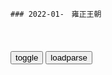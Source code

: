 ```tip
### 2022-01-　雍正王朝
```

<table id="tbc" style="white-space:pre-wrap">
</table>
<button onclick="toggleb()">toggle</button>
<button onclick="loadparse()">loadparse</button>
<br>
<!-- 🌸<br>🍅-　-🍑<hr>🍀 -->
<pre>
<textarea rows="30" cols="100" style="display: none" id="tar">

年羹尧为什么要杀孙嘉诚？被八爷策反，对雍正亮剑
https://mbd.baidu.com/newspage/data/videolanding?nid=sv_13867495523774951850&sourceFrom=rec

<font size="1" style="color:#DCDCDC">2022-05-17</font>

雍正：老八还想私夺兵权？怎料将领只听命于雍正十三爷的，好看了
https://mbd.baidu.com/newspage/data/videolanding?nid=sv_10910108641876590565&sourceFrom=pc_feedlist

<font size="1" style="color:#DCDCDC">2022-05-16</font>

雍正王朝：十三爷收拾任伯安这段，堪称全剧亮点之一，太精彩了
https://mbd.baidu.com/newspage/data/videolanding?nid=sv_155823302632133861&sourceFrom=pc_feedlist

知府是个什么鸟g，永定河里的王八都比你这一色的人少的多了。

高楼广厦，锦衣玉食，养小妾，喝花酒，赏妓女，眼瞅着这么多小m百x饿死，你眉眼眨都不眨一下。

<font size="1" style="color:#DCDCDC">2022-05-16</font>

<font size="2"><b>
雍正王朝：四爷无意碰倒端来的奶茶，顿时突感不妙：要出事,影视,历史片,好看视频</b></font><br>
https://haokan.baidu.com/v?vid=16009191464945120535&sfrom=baidu-feed

不想砍头的就跟着我走，把那些闹事的生员给我抓起来。

揣着梦想奔生活
所以你可以去看小说。。最后李卫搬了一个孔子他爹的排位出来。。

<font size="1" style="color:#DCDCDC"><b>2022/1/24 上午10:29:52</b></font><br>

雍正王朝：康熙为什么要废太子而立雍正？明眼人看完就懂了！精辟
https://mbd.baidu.com/newspage/data/videolanding?nid=sv_6194344074517631148&sourceFrom=pc_feedlist

<font size="1" style="color:#DCDCDC">2022-05-13</font>

雍正王朝：年羹尧不能信，四爷听取邬思道建议，纳秋月为侧福晋！
https://mbd.baidu.com/newspage/data/videolanding?nid=sv_2723353246821637145&sourceFrom=pc_feedlist

北j这么乱，
惹出事来谁来保你？
就连我也是不敢多说一句，乱走一步路。

<font size="1" style="color:#DCDCDC">2022-05-13</font>

雍正王朝：忠臣怒骂年羹尧，句句在理，雍正的脸都要挂不住了
https://mbd.baidu.com/newspage/data/videolanding?nid=sv_4780902825053678098&sourceFrom=pc_feedlist

<font size="1" style="color:#DCDCDC">2022-05-10</font>

雍正：雍正和年羹尧孙嘉诚这段对话！能听懂的几乎都是人精！
https://mbd.baidu.com/newspage/data/videolanding?nid=sv_5659851857950622447&sourceFrom=pc_feedlist

军令孙某是不会犯的，脾气也是改不了了。只要按照朝廷的制度办事，年大将军又何必讲什么情面？

<font size="1" style="color:#DCDCDC">2022-05-10</font>

雍正赐死弘时，老三这才知道错了，大骂八叔阿其那
https://mbd.baidu.com/newspage/data/videolanding?nid=sv_16922114338037662087&sourceFrom=rec

<font size="1" style="color:#DCDCDC">2022-05-09</font>

雍正王朝：什么是中庸？雍正这段诠释太完美了，说的群臣无言以对
https://mbd.baidu.com/newspage/data/videolanding?nid=sv_11455045480106974043&sourceFrom=pc_feedlist

<font size="1" style="color:#DCDCDC">2022-05-07</font>

雍正王朝：康熙知道自己大限已到！两道密旨控制隆科多，老八必死
https://mbd.baidu.com/newspage/data/videolanding?nid=sv_17370319111987462936&sourceFrom=rec

戒严了，戒严了。都回家去，快点。戒严了，各家各户上门熄灯。戒严了，各家各户上门熄灯。

<font size="1" style="color:#DCDCDC">2022-05-06</font>

王朝：雍正对十三爷真好，自己各种省，却给十三爷盖了个院子
https://mbd.baidu.com/newspage/data/videolanding?nid=sv_7177689838604408969&sourceFrom=pc_feedlist

该死，各旗都瞒着朕，直隶总督衙门也不奏报。
　其实这事，他们从心眼里不同意这样做，就睁一只眼闭一只眼，这样正好也随了他们的心愿。

<font size="1" style="color:#DCDCDC">2022-05-06</font>

雍正王朝：老八给康熙下套，却被康熙识破：跟老子玩你还嫩了点
https://mbd.baidu.com/newspage/data/videolanding?nid=sv_4074855014800393200&sourceFrom=pc_feedlist

鬼话说多了，信的人也就多了。信的人一多，这鬼话也就变成神话了。

<font size="1" style="color:#DCDCDC">2022-05-06</font>

雍正：全剧最为神秘的人，比邬思道更厉害，算的卦从未出错
https://mbd.baidu.com/newspage/data/videolanding?nid=sv_12576497300639714089&sourceFrom=pc_feedlist

事前没有一个人出来说话，案子发了都一窝蜂地上折子，事后诸葛亮。表面上都是冲诺敏的，暗地里都是冲着朕来的。a龖龖囗

<font size="1" style="color:#DCDCDC">2022-05-05</font>

雍正：贪g一个比一个横，竟当众怒斥雍正，十三爷当场发飙教做人
https://mbd.baidu.com/newspage/data/videolanding?nid=sv_8862366683720523384&sourceFrom=rec

四贝勒训诲乃至公至正之理，谁敢说不对？
　敢不敢说是一回事，愿不愿做又是另一回事。

<font size="1" style="color:#DCDCDC">2022-04-29</font>

王朝：难怪八爷d会输给雍正，来瞧瞧两边的军师！差距实在大
https://mbd.baidu.com/newspage/data/videolanding?nid=sv_5445734199238841424&sourceFrom=pc_feedlist

看来一场大的风波是免不了了，你们听我一句话，最近哪也不要去，什么也别说。

这一次竟出现了大清g建g七十年以来，最骇人听闻的y案。

<font size="1" style="color:#DCDCDC">2022-04-29</font>

雍正王朝：十三爷操刀夺兵q，这段实在经典，我看了不下60遍！
https://mbd.baidu.com/newspage/data/videolanding?nid=sv_18083837653773493528&sourceFrom=pc_feedlist

小王上次同大将军说的，军马火炮望大将军惠赐。
　以后再说吧。
这几个姑娘还瞧得上吗？如果大将军喜欢，就把她们都带回去如何？
　一千匹骏马，二十门火炮，明天我就派人给你送来。

<font size="1" style="color:#DCDCDC">2022-04-29</font>

雍正：十四刚到门口，就接到了圣旨，十四耍脾气不接旨
https://mbd.baidu.com/newspage/data/videolanding?nid=sv_5294410099656555585&sourceFrom=rec

<font size="1" style="color:#DCDCDC">2022-04-11</font>

雍正：不愧是冷面王！雍正刚继位就抄了十九名京官的家，就地革职
https://mbd.baidu.com/newspage/data/videolanding?nid=sv_13409632261207889520&sourceFrom=pc_feedlist

上一次皇上交办追查亏空，查抄十九名jg财产的事情，臣易经知会顺天府和步军统领衙门，防着他们转移财产。

只放着他们自s，不怕他倾家荡产。

<font size="1" style="color:#DCDCDC">2022-04-11</font>

雍正：老十四以为皇位稳了，竟敢给图里琛脸色，怎料皇位是雍正的,影视,历史片,好看视频
https://haokan.baidu.com/v?vid=16267890146503737356&sfrom=baidu-feed

我不是鬼，不过任人和鬼比起来，还是人可怕些。

去年山西遭了灾，可康熙皇上已经下了明诏，免去山西全年的钱粮，怎么还会有g府加收赋税的事？

山西的藩库亏空了很多库银，当g的急了，就不顾老百姓的死活。

这世上，恐怕已经没有多少好人了。

<font size="1" style="color:#DCDCDC">2022-03-28</font>

雍正唯一一次批斗李卫，打心底却是高兴的，李卫这套路厉害,影视,历史片,好看视频
https://haokan.baidu.com/v?vid=18195258660587225064&sfrom=baidu-feed

m间已经流传很久了，只不过没人敢奏给主子而已。

<font size="1" style="color:#DCDCDC">2022-03-22</font>

雍正：太子造反是有人陷害，康熙这才领悟，立马配合衡臣飙戏,影视,历史片,好看视频
https://haokan.baidu.com/v?vid=3727198046110379231&sfrom=baidu-feed

像你这般无情无义，飞扬浮躁，q利薰心的蠢猪居然也想当太子。

此时欲说，恐有拨弄是非之嫌。倘若不说，又有期满君父之罪。

<font size="1" style="color:#DCDCDC">2022-03-18</font>

<font size="2"><b>
雍正被称为“抄家皇帝”，老十三怎么会成“常务副皇帝”</b></font><br>
https://baijiahao.baidu.com/s?id=1722314626889332794&wfr=spider&for=pc

<font size="1" style="color:#DCDCDC"><b>2022/2/3 下午11:56:18</b></font><br>

<font size="2"><b>
雍正：四爷此去凶多吉少，不料康熙早有后手，派张五哥保驾护航,影视,历史片,好看视频</b></font><br>
https://haokan.baidu.com/v?vid=2962521020049733101&sfrom=baidu-feed

八阿哥胤祀处处学朕，可他处处学得不像。
即便他的宽仁是真的，也只会把我大清江山，彻底毁坏。

十四阿哥嘛，这些年整兵经武很见成效，可是他胆子过大而胸襟狭小，用于治兵尚需谨慎得当，用于治锅则必然坏事。

阿其那塞斯黑

<font size="1" style="color:#DCDCDC"><b>2022/2/3 下午11:49:02</b></font><br>

雍正：康熙和张廷玉之间的神仙级对话，你听懂了吗,影视,历史片,好看视频
https://haokan.baidu.com/v?vid=16231845595131998648&sfrom=baidu-feed

就是让你认真领会朕得心思，然后用你的嘴将朕所不能言，朕所不能说得事说出来，做出来。

和贤明得胤禩相比，行事坦荡得胤祥明显不是对手。

在康熙皇帝和张廷玉之间的整个谈话过程中，也就是这10个字是真正的表面意思。

乃是一人之下万人之上的gj二把手。

康熙皇帝肯定不愿意揣着明白装糊涂，更不愿意被人当成可以随意愚弄，操k的对象。

对于l导真实玉兔的领会和揣度，是考验职场人职场智慧的重要组成部分。

彼此之间如此信任，如此心意相通的俊臣之间为何不能坦诚相见，直接了当地将疑问提出来？这正是雍正王朝的魅力所在，也正是自古以来g场的日常形态，更是考验和彰显z治智慧的基本组成。

这就像传统的送礼文化，明明送和收的两方都清楚对方的目的，可偏偏就不把那层窗户纸捅破一样。不言而喻，暗自领会才是职场的魅力所在，才是区分职场人智慧高低的所在。

l导之所以成为l导。就是因为七分于腹中，三分才表明的职场智慧完美表现。这几乎成为了l导的基本素质。而且，一个不容易被猜透，不容易被一眼看穿的l导才是神秘，内敛，深谋远虑的，才是更容易被人信服乃至臣服的l导。

反以为荣。

<font size="1" style="color:#DCDCDC">2022-03-13</font>

雍正：邬思道太精明了，巧用计谋拿钱逃生，脱离雍正控制隐居,影视,历史片,好看视频
https://haokan.baidu.com/v?vid=3483092195981668614&sfrom=baidu-feed

可疑之利不可收，得之易时失之易。

什么八品四品，g是人做的，不是人就不能做g。

<font size="1" style="color:#DCDCDC">2022-03-12</font>

雍正：隆科多摊牌雍正：弘时幕后主使，雍正感觉不对立马安排
https://mbd.baidu.com/newspage/data/videolanding?nid=sv_13377859294584771257&sourceFrom=pc_feedlist

<font size="1" style="color:#DCDCDC">2022-05-06</font>

雍正王朝：奴才给图里琛请安，怎料后面还有个雍正，这下有得看了,影视,历史片,好看视频
https://haokan.baidu.com/v?vid=8147946881069358776&sfrom=baidu-feed

抄家和就是通s，这是在嘲笑朝廷抄家，抄得干干净净的。

皇上光风霁月之心，哪知道这般鬼蜮伎俩。

除死无大祸。奴才都是要死的人了，还有什么不敢说的。

<font size="1" style="color:#DCDCDC">2022-03-09</font>

rm的名义：先批李达康，再批高育良，沙书记的政治水平真高,影视,犯罪片,好看视频
https://haokan.baidu.com/v?vid=15675941221754707378&sfrom=baidu-feed

看什么，他能有什么病，装疯卖傻呗。

局限性加上只唯上不唯实，就让我犯了一个历史性的错误。

<font size="1" style="color:#DCDCDC">2022-03-07</font>

雍正：当面笑面虎，背后捅刀子，小棉袄图里琛才是个危险分子,影视,历史片,好看视频
https://haokan.baidu.com/v?vid=2427605533242830300&sfrom=baidu-feed

这是一个老g僚的狡猾之处，事情未明了之前绝不出头，免得出现反转引火烧身。

奴才失职，奴才有罪。御林军，都让隆中堂调来的步兵统领衙门的人，换防了。

御林军是保障皇上安全的最后一道防线，而步军统领衙门负责外围安全。现在出现了步军统领衙门，替换御林军的重大事件，雍正竟然毫不知情。

隆科多
不但是越q，更有谋反的嫌疑。图里琛一定知道事态的严重性，但是他却选择了隐瞒。
御前侍卫被替换了，图里琛却安然无恙，行动自由。

<font size="1" style="color:#DCDCDC">2022-03-07</font>

rm的名义：听完自己被查出只有12万存款，注意赵德h表情变化,影视,犯罪片,好看视频
https://haokan.baidu.com/v?vid=10179528360025166475&sfrom=baidu-feed

打铁还得自身硬。d和rm能把这样的重任交给我，你说我能辜负d和rm吗？不能！正因为我这个人原则性很强，所以才会经常遭到这样的中伤，习惯了。

不会是我们真搞错了吧，这查到廉z劳模家了。

<font size="1" style="color:#DCDCDC">2022-03-07</font>

雍正：张廷玉全盘托出，没想到雍正大喜给李卫升官，任两江总督！,影视,历史片,好看视频
https://haokan.baidu.com/v?vid=2314821014389788333&sfrom=baidu-feed

g库盈m仓减，赋税增而人心失。

<font size="1" style="color:#DCDCDC">2022-02-28</font>

雍正王朝：“大清要亡了”！十四爷当众叫板康熙，康熙气得发抖,影视,历史片,好看视频
https://haokan.baidu.com/v?vid=9635014819887868184

<font size="1" style="color:#DCDCDC">2022-02-28</font>

雍正：难怪弘时必死无疑，听了李卫一席话，雍正顿时杀心四起
https://mbd.baidu.com/newspage/data/videolanding?nid=sv_12311504977597752393&sourceFrom=pc_feedlist

朕真是大不如前了，可是还有这么多的事情没有做完，朕这心里急呀。

那些被朕的新z断了财路，剥了特q的人，又有几个不恨朕，有几个不说朕的坏话？

为了祖宗的江山社稷，朕不能再把难题留给后人。

<font size="1" style="color:#DCDCDC">2022-05-10</font>

雍正：李卫太精了，几句话让雍正下定决心，杀掉亲儿子弘时,影视,历史片,好看视频
https://haokan.baidu.com/v?vid=18282885094010139846&sfrom=baidu-feed

这只是个缺心眼被逮住的，那些被新z断了财路，剥了特q的人，又有几个不心怀怨恨，又有几个不说点坏话？

还说朕每天都喝得酒醉醺醺，每天晚上要翻几次牌子。

<font size="1" style="color:#DCDCDC">2022-02-24</font>

雍正王朝：高福背叛四爷，邬思道一直知道，却不告诉四爷！,影视,宫廷片,好看视频
https://haokan.baidu.com/v?vid=6057793265011917997&sfrom=baidu-feed

你毕竟年幼，许多事情还看不透防不严，这就难免有时糊里糊涂地着了人家的道儿。

我何尝想留着这封信呢，可人无害虎意，虎有伤人心。万一这事掀出来了，难保太子会全推到你身上去。留着这封信，到时候他也有所顾忌。

做了错事不要紧，要紧的事赶快想法子补救，不能一错再错。

<font size="1" style="color:#DCDCDC">2022-02-24</font>

王朝：这段朝会太精彩了！佟g维回家养老，八爷d正式倒台！,影视,历史片,好看视频
https://haokan.baidu.com/v?vid=7926126140495675734&sfrom=baidu-feed

张廷玉为佟g为说好话，佟g为反骂张廷玉是奸，还要朕治张廷玉的罪。你们知不知道什么是以怨报德，什么是无耻小人？

九州万方，亿兆百x，靠一人治理。

<font size="1" style="color:#DCDCDC">2022-02-24</font>

雍正：年羹尧斩杀孙嘉诚，雍正闻之大惊，李卫城府深不可测,影视,历史片,好看视频
https://haokan.baidu.com/v?vid=8581038345198808078&sfrom=baidu-feed

读书人心机太深，机深祸也深。其实我也读的，样子上不能带了爱读书的模样。在人前装傻充愣，其实都循着理来。一转出文来，叫花子就不值钱了。

<font size="1" style="color:#DCDCDC">2022-02-23</font>

雍正王朝：李卫带兵抄家，弄来一大笔银子，这下军饷有了！,影视,历史片,好看视频
https://haokan.baidu.com/v?vid=16179002932657446465&sfrom=baidu-feed

好啊，强盗打劫啊。
强盗遇到贼打劫了，好手段，好手段。

曹府一笔，李府一笔，罗府一笔，这样算下来，这西北军饷也就有了着落了。a龖龖龖

<font size="1" style="color:#DCDCDC">2022-02-23</font>

雍正王朝：任季安真狂，竟公然挑衅大清法律，随意找人顶罪,影视,历史片,好看视频
https://haokan.baidu.com/v?vid=7393024538881871167&sfrom=baidu-feed

<font size="1" style="color:#DCDCDC">2022-02-23</font>

大将军王年羹尧去趟蒙古回来，中军行辕已易主，被贬杭州将军 - 搜狐视频
https://tv.sohu.com/v/dXMvMzM4NDQ5MDgwLzEzMTM5MTc4OS5zaHRtbA==.html

你青海之功劳，朕也在许与不许之间。

<font size="1" style="color:#DCDCDC">2022-02-23</font>

雍正：为供应前线，雍正带头缩减开支，年羹尧却如此靡费！,影视,历史片,好看视频
https://haokan.baidu.com/v?vid=4790024901879823620&sfrom=baidu-feed

老八就盼着年羹尧出事，不管是钱花光了，或者仗打输了了，老八的机会就来了。

时光影剧院
一般我们假话的时候，通常比较概括。因为心虚加上不了解细节，描述的大多是空泛之词，缺乏细节和逻辑链条。a龖龖龖

<font size="1" style="color:#DCDCDC">2022-02-23</font>

雍正王朝：其实年羹尧心里明白，邬思道就相当于雍正亲临，害怕,影视,历史片,好看视频
https://haokan.baidu.com/v?vid=6274986286056943898&sfrom=baidu-feed

皇上已经把g库都掏空了，
现在所有的人眼睛都盯着你，只要等你一失败，外患内忧，就将一齐爆发。

你已经把青海全省，围了个水泄不通。而罗布藏丹增的十几万兵马，仍然能够支撑到今天。就是因为还有源源不断的粮草，在供给他们。

我要立刻截断内地运往青海的粮道，就是饿s青海的全省人，也在所不惜。

<font size="1" style="color:#DCDCDC">2022-02-23</font>

雍正：雍正杀一儆百，张廷玉对老四更死心塌地了，铁腕治吏太硬核,影视,历史片,好看视频
https://haokan.baidu.com/v?vid=16601352343027148957&sfrom=baidu-feed

去问问那些正经考生，他们同意不同意赦免张廷璐？

再加上现在这些混账规矩。

好啊，好得很。

<font size="1" style="color:#DCDCDC">2022-02-22</font>

雍正：十三爷同雍正说真话，把张廷玉吓坏了，差点没命！,影视,历史片,好看视频
https://haokan.baidu.com/v?vid=4994860006662071068&sfrom=baidu-feed

如果我现在不说出来，恐怕就再没有人敢说了。

就是因为现在四哥你是皇上了，所以有很多的话，想说也不敢说了。

<font size="1" style="color:#DCDCDC">2022-02-22</font>

雍正王朝：众臣以为雍正好欺负，没想雍正也不是个善茬，精彩了！,影视,历史片,好看视频
https://haokan.baidu.com/v?vid=12975918431419037549&sfrom=baidu-feed

g库空虚，百x独担赋税，朝廷连赈灾的钱都拿不出来。可士绅们，田是他们的多，差役一点也不当，赋税一文也不交，任凭g弱m穷。

<font size="1" style="color:#DCDCDC">2022-02-22</font>

雍正王朝：康熙突然加封年羹尧，怎料邬思道一席话，雍正脸色大变
https://mbd.baidu.com/newspage/data/videolanding?nid=sv_11738892920746451565&sourceFrom=rec

<font size="1" style="color:#DCDCDC">2022-05-17</font>

雍正：李卫翠儿被抓，年羹尧求情，雍正立马放人,影视,历史片,好看视频
https://haokan.baidu.com/v?vid=9636114780051430058&sfrom=baidu-feed

记住，这不是欺瞒，这是顾大体。

谁叫你干坏事千，准少不了这句。

<font size="1" style="color:#DCDCDC">2022-02-21</font>

雍正王朝：雍正驭人权术登峰造极！看完这段你就懂了，当真是经典
https://mbd.baidu.com/newspage/data/videolanding?nid=sv_5093518140625586374&sourceFrom=pc_feedlist

<font size="1" style="color:#DCDCDC">2022-05-17</font>

雍正：张廷玉向雍正献策，一招击中对方的要害，把雍正高兴坏,影视,历史片,好看视频
https://haokan.baidu.com/v?vid=16040354858939038735&sfrom=baidu-feed

治大g如烹小鲜，朕何尝不知道这个道理。gj目前已经到了这个地步，朕如果处处墨守成规息事宁人，又怎么能够完成先帝的托付之重。

钱多的人反对摊丁入亩，g绅们反对一体当差一体纳粮，现在旗人又反对自食其力。

<font size="1" style="color:#DCDCDC">2022-02-21</font>
雍正王朝：雍正这段论佛真是精彩，禅意十足，何期自性本自具足,影视,历史片,好看视频
https://haokan.baidu.com/v?vid=13030135595525323561&sfrom=baidu-feed

<font size="1" style="color:#DCDCDC">2022-02-18</font>

“一切众生，皆具如来智慧德相，只因妄想执着，而不征得”
https://baijiahao.baidu.com/s?id=1699524442449104452&wfr=spider&for=pc

<font size="1" style="color:#DCDCDC">2022-02-18</font>

雍正王朝：一个小小的徇私枉法案，竟牵出太子丑闻，康熙不敢再查,影视,历史片,好看视频
https://haokan.baidu.com/v?vid=2633314552743903683&sfrom=baidu-feed

鉴于此案牵涉到太子，部分皇子刑部相关大臣等错综复杂的关系网，作为最高统治者的康熙，也只能把刑部尚书司马尚，刑部侍郎黄体仁革职拿问，草草收场。

<font size="1" style="color:#DCDCDC">2022-02-18</font>
雍正王朝：有g便不能有家！老和尚一句话，让雍正决定拖累老十三,影视,历史片,好看视频
https://haokan.baidu.com/v?vid=14469371392911448189&sfrom=baidu-feed

<font size="1" style="color:#DCDCDC">2022-02-17</font>
雍正王朝：魏东亭葬礼，四爷怒骂百g，在场g吏都慌的要死,影视,历史片,好看视频
https://haokan.baidu.com/v?vid=16341344758618458196&sfrom=baidu-feed

要不是你们这些不孝之子，肆意挥霍花天酒地，你老爷子会欠这么多债吗？

<font size="1" style="color:#DCDCDC">2022-02-17</font>
雍正：常人靠勤奋靠努力，王公大臣却摒弃这，他们靠的是帝王思维,影视,历史片,好看视频
https://haokan.baidu.com/v?vid=11393964453792207334&sfrom=baidu-feed

不要忘了，咱们这位皇上，可是极要面子的人啊。

表面上看着都是冲诺敏的，暗地里都是冲着朕来的。

我们大清g有人啊。

<font size="1" style="color:#DCDCDC">2022-02-17</font>
雍正：这蠢货说话实在是可笑，四爷都忍不住了，有好戏了,影视,历史片,好看视频
https://haokan.baidu.com/v?vid=9273018089113016553&sfrom=baidu-feed

自古奸雄功臣，哪个不曾有过功劳。

现在g库里，是前所未有的空虚啊。

<font size="1" style="color:#DCDCDC">2022-02-17</font>

雍正王朝：十三爷当雍正面发令，张廷玉都要俯首称臣，权势真大！,影视,历史片,好看视频
https://haokan.baidu.com/v?vid=4082791477702801179&sfrom=baidu-feed

朕现在是在火炉上烤。

如今天下积弊如山。

<font size="1" style="color:#DCDCDC">2022-03-01</font>

雍正王朝：四爷刚登基，立马封十三爷为亲王，时时带在身边,影视,历史片,好看视频
https://haokan.baidu.com/v?vid=4671973599571514598&sfrom=baidu-feed

什么叫历练，棱角磨平了，人也变老成了，就是历练？

<font size="1" style="color:#DCDCDC">2022-02-17</font>
<h4 style="color:#1E90FF">雍正王朝：还是李卫有手段！治这些官吏和乡绅，还得靠李卫啊,影视,历史片,好看视频</h4>
https://haokan.baidu.com/v?vid=15613636168387056680&sfrom=baidu-feed

你们有田，老子有q。你们有银，老子有兵。

今天不把别的表，唱一段摊丁入亩新z好。

<font size="1" style="color:#DCDCDC">2022/2/14 下午9:53:04</font>

<h4 style="color:#1E90FF">雍正：雍正微服私访，调查李卫是否贪污，听完老人一席话，欣慰,影视,历史片,好看视频</h4>
https://haokan.baidu.com/v?vid=10100745732637415056&sfrom=baidu-feed

那怎么能说，他是为皇上到这来搜刮钱财来的呢？
　他一来就抄了曹府，李府，还有好几个g宦的家。那银子一车一车的就往j里运啊。听说有上千万。

他又要我们江苏试行什么摊丁入亩，这每亩田要增加两钱银子的税。
江苏的士绅们哪一个是没有背景的，正商量着跟他顶着干呢。

<font size="1" style="color:#DCDCDC">2022/2/14 下午8:31:19</font>

雍正王朝：百官威逼雍正，谁知雍正憋了个狠招，大开杀戒毫不手软
https://mbd.baidu.com/newspage/data/videolanding?nid=sv_14242627988536800298&sourceFrom=pc_feedlist

<font size="1" style="color:#DCDCDC">2022-05-09</font>

雍正王朝：百官威逼雍正，谁知雍正憋了个狠招，大开杀戒毫不手软,影视,历史片,好看视频
https://haokan.baidu.com/v?vid=10188743749233485198

<font size="1" style="color:#DCDCDC">2022-05-09</font>

<h4 style="color:#1E90FF">雍正王朝：百g威逼雍正，谁知雍正憋了个狠招，大开杀戒毫不手软,影视,历史片,好看视频</h4>
https://haokan.baidu.com/v?vid=5989529556543577552&sfrom=baidu-feed

是其d者，不管贤与不贤就百般庇护。不是一d，不管好与不好就百般攻击。视朋d荣枯为性命，置gj大局于不顾。

<font size="1" style="color:#DCDCDC">2022/2/14 下午2:38:55</font>

<h4 style="color:#1E90FF">雍正：太子造反是有人陷害，康熙这才顿悟，立马配合衡臣飙戏,影视,历史片,好看视频</h4>
https://haokan.baidu.com/v?vid=8095450804667473270&sfrom=baidu-feed

放屁，像你这般无情无义，飞扬浮躁，q利薰心的蠢猪，居然也想当太子。

<font size="1" style="color:#DCDCDC">2022/2/12 下午8:44:55</font>

<h4 style="color:#1E90FF">乾隆：田文镜正发怒，不料雍正突然驾到，九品小官看愣神！,影视,历史片,好看视频</h4>
https://haokan.baidu.com/v?vid=540187974256242520&sfrom=baidu-feed

你得拿出点雷霆手段来，不要怕得罪人。天塌下来，有朕给你顶着。

张阁老名下居然挂了四千多顷佃户的田地，佃户白向他交租，他却不向gj交税。m贫g弱，发财的是他们。要动手就拿这种人开刀。

那些有田的大户，像挖了祖坟似的，他们顶着不交。衙门里的g也吃里爬外，和他们串通一气。对奴才当面呵呵笑，脚底下却使绊子。

<font size="1" style="color:#DCDCDC">2022/2/11 下午1:58:43</font>

王朝：图里琛一个小眼神：你爹把弘时赐死了，弘历秒懂！,影视,历史片,好看视频
https://haokan.baidu.com/v?vid=7800982251047681692&sfrom=baidu-feed

曾老头作为第一代键盘侠，骂雍正的时候骂得叫一个爽，挨打的时候那叫一个怂，乖乖地跪在李卫面前。

<font size="1" style="color:#DCDCDC">2022-02-23</font>

王朝：弘昼有多聪明？连雍正都自叹不如，最像雍正的儿子！,影视,历史片,好看视频
https://haokan.baidu.com/v?vid=10202766850505697770&sfrom=baidu-feed

最大的暴君，最大的昏君。

<font size="1" style="color:#DCDCDC">2022-03-11</font>

雍正王朝：李卫大牢里暴打曾静，四爷嘴上罚李卫，内心却高兴的！,影视,历史片,好看视频
https://haokan.baidu.com/v?vid=1137442876208586777&sfrom=baidu-feed

皇上都有旨，不许对我动刑，你是谁，竟敢打我？
　你个狗日的，现在想起搬出皇上来了。我打死你，我打死你，叫你胡言乱语。
当今的皇上，是古往今来道德第一，勤z第一，还是爱m第一的好皇上。

<font size="1" style="color:#DCDCDC">2022/2/11 下午1:45:07</font>

<h4 style="color:#1E90FF">乾隆：雍正试探弘昼，心知帝位无望，弘昼躲过一个个陷阱,影视,历史片,好看视频</h4>
https://haokan.baidu.com/v?vid=4768371631130714452&sfrom=baidu-feed

最大的暴君，最大的昏君。

心底龌龊的人，恨朕的新z，就到处造谣。

天下没有不散的筵席。不要说一个家，一朝一代一个gj，就是这个世界，也有灰飞烟灭的一天。

b境浪人day
曾静没死，被强z拉到各地现身说法，做报告。

<font size="1" style="color:#DCDCDC">2022/2/11 上午10:05:12</font>
<font size="2"><b>
雍正王朝：为报答十三爷，阿兰很主动，可十三爷却临阵逃脱,影视,历史片,好看视频</b></font><br>
https://haokan.baidu.com/v?vid=14787392332274901969&sfrom=baidu-feed

自然是按照我大清的刑律，秉公办理。
　秉公办理怕也不容易吧。
还请太子明示。
　该查的该办的，绝不手软。不改查的不该办的，也要留有余地。其实皇阿玛的意思，也不过是办几个g员，让大家有个警戒。凡事不为己甚，对大家都有好处。a龖龖龖

<font size="1" style="color:#DCDCDC"><b>2022/2/9 下午9:53:54</b></font><br>

<font size="2"><b>
雍正：焦晃演技最炸裂一段！直接把千古一帝演活了！精彩！,影视,历史片,好看视频</b></font><br>
https://haokan.baidu.com/v?vid=1047002478082026577&sfrom=baidu-feed

朕说过那么多，你就单记这一句。

家有诤子不败其家，g有诤臣不亡其g。

不听你的，大清就要亡g了。

<font size="1" style="color:#DCDCDC"><b>2022/2/9 下午2:27:23</b></font><br>

<font size="2"><b>
雍正王朝：邬思道道破天机，让雍正不要见胤礽，帮雍正捡回一条命,影视,历史片,好看视频</b></font><br>
https://haokan.baidu.com/v?vid=967060792017965938&sfrom=baidu-feed

皇上您已经连续六天了，今儿晚上您不能再翻牌子了。奴才知道您心里烦，可您的龙体。

他扔什么你接什么，
接了什么放什么，一句瓷实话也别说。

<font size="1" style="color:#DCDCDC"><b>2022/2/9 下午2:12:21</b></font><br>

雍正：十三爷在朝堂上怼八哥，张廷玉表情真搞笑，胆子太大了,影视,历史片,好看视频
https://haokan.baidu.com/v?vid=9086217909654714642&sfrom=baidu-feed

<font size="1" style="color:#DCDCDC">2022-03-10</font>

<font size="2"><b>
《雍正王朝》 第1集</b></font><br>
https://tv.cctv.com/2010/09/10/VIDE1355623966079580.shtml?spm=C55853485115.PN6hjciJxJ1y.0.0

<font size="1" style="color:#DCDCDC"><b>2022/2/9 上午11:21:33</b></font><br>

<font size="2"><b>
康熙帝：“灾患如此，皆因人事不修”，黄河水灾之后的g场现形记</b></font><br>
https://baijiahao.baidu.com/s?id=1657398273952682296&wfr=spider&for=pc

这类g员，同样只会拍马屁，而且会颠倒黑白，混淆视听，麻痹上级，危害更大：

“可自皇阿玛当g以来，殚精竭虑，倾力治河，百x不受黄患之苦达三十年之久。遍览古册，古来治理黄河者，不但未有如皇阿玛之功，亦未有皇阿玛之诚，此次黄患突发，不在人事，纯属天灾！”

灾难未经调查，他就先给定性了，目的是降低这些当q者的愧疚感，但结果只会让百x更加困苦。

大清g的这类g员，只会推卸责任，发生问题，先把能决定自己生死的上级哄好，随后把责任推到不可抗拒的力量上，以此逃避。

“灾患如此，皆因人事不修，人事不修，上天才降下灾祸。宗室与国同体，这水今天淹的是百姓，如果我们不能好好感知天意，这水明天淹的就会是这座紫禁城！”

康熙帝说出了问题的真谛，

<font size="1" style="color:#DCDCDC"><b>2022/2/9 上午11:18:35</b></font><br>

<font size="2"><b>
雍正王朝：为请邬先生给乾隆做老师，雍正竟亲自行礼，足以见诚意,影视,历史片,好看视频</b></font><br>
https://haokan.baidu.com/v?vid=140877906336099706&sfrom=baidu-feed

我知道你们h人规矩大。

<font size="1" style="color:#DCDCDC"><b>2022/2/9 上午10:42:32</b></font><br>

<font size="2"><b>
《雍正王朝》 第40集</b></font><br>
https://tv.cctv.com/2010/09/29/VIDE1355623949163378.shtml

你算什么东西，充其量不过是我们满人的一条狗。几篇臭文章，侥幸得了个状元，你tm就敢这副嘴脸。

<font size="1" style="color:#DCDCDC"><b>2022/2/9 上午10:59:38</b></font><br>

<font size="2"><b>
雍正王朝：三阿哥为何能安享晚年？和四爷这段对话，句句经典,影视,历史片,好看视频</b></font><br>
https://haokan.baidu.com/v?vid=5729843701791322518

你知道你要去当的那个g是干什么的吗？
　知道，是管盐和管茶的。
你知道盐和茶应该怎么管吗？
　知道，就是把盐从盐m手中买过来，然后卖出去。把茶从茶农手中买过来，然后也卖出去。

<font size="1" style="color:#DCDCDC"><b>2022/2/9 上午10:23:01</b></font><br>

<font size="2"><b>
雍正王朝：黄伦这下栽了，李卫帮刘王氏翻案，接下来精彩了,影视,历史片,好看视频</b></font><br>
https://haokan.baidu.com/v?vid=16876974791374737378&sfrom=baidu-feed

刘王氏，李大人问你的案子来了。
　没用的，我认了。我不翻案，我不翻案。
这是本省巡抚李大人，是我们江苏最大的g。
　gg相护，没用的，没用的。
我明着告诉你吧，老子跟黄伦有仇，就是想借你的冤案整倒他。你要是愿意的话，
我替你做主，你报了仇，我也出了口恶气。
　m妇有冤枉，求青天大老爷替m妇做主，求青天大老爷替m妇伸冤啊！

<font size="1" style="color:#DCDCDC"><b>2022/2/8 下午10:31:14</b></font><br>

<font size="2"><b>
雍正：隆科多私房钱突然少了，有个纨绔不孝子真是惨，迟早要玩完,影视,历史片,好看视频</b></font><br>
https://haokan.baidu.com/v?vid=1384561258762824063

阿玛不能再带着这个遗憾，把祖宗的江山社稷留给后人。要得罪人，要留下骂名，你阿玛一个人担下来。你记住，任何时候都不要得罪天下的读书人。

<font size="1" style="color:#DCDCDC"><b>2022/2/8 下午8:49:43</b></font><br>

<font size="2"><b>
雍正王朝：四爷赐死高福，邬思道彻底心寒，此时看透了四爷！,影视,历史片,好看视频</b></font><br>
https://haokan.baidu.com/v?vid=4848420007494817616&sfrom=baidu-feed

最后跟你说句掏心窝子的话，不要争这个太子。这个位子，能把好人给逼疯了。

<font size="1" style="color:#DCDCDC"><b>2022/2/8 下午2:41:59</b></font><br>

<font size="2"><b>
对帝王最阴险的宠溺叫做“逢君之恶”，拼命十三郎，冒死骂雍正</b></font><br>
https://view.inews.qq.com/a/20220202V05KGQ00

http://puui.qpic.cn/qqvideo_ori/0/o33219u6drg_1280_720/0.jpg

<font size="1" style="color:#DCDCDC"><b>2022/2/8 下午1:28:33</b></font><br>

<font size="2"><b>
雍正：皇上一宿没睡，对外称不见人，谁料却见了中堂,影视,历史片,好看视频</b></font><br>
https://haokan.baidu.com/v?vid=6366196942983495984&sfrom=baidu-feed

上有好者，下必甚焉。皇上不看实情，过于着急地把十几年乃至几十年的g库亏空追回来，所以才有了诺敏半年收回亏空的弥天这种大谎。

<font size="1" style="color:#DCDCDC"><b>2022/2/8 下午1:29:38</b></font><br>

<font size="2"><b>
雍正：李卫去抄家，闹来了大笔银子，解了西北军饷的燃眉之急,影视,历史片,好看视频</b></font><br>
https://haokan.baidu.com/v?vid=17078575370941241337&sfrom=baidu-feed

<font size="1" style="color:#DCDCDC"><b>2022/2/7 下午11:32:43</b></font><br>

雍正：邬先生第一次和四爷见面，就给他支招，真是个狠人
https://mbd.baidu.com/newspage/data/videolanding?nid=sv_6032908216475242113&sourceFrom=pc_feedlist

<font size="1" style="color:#DCDCDC">2022-05-06</font>

<font size="2"><b>
雍正王朝：邬先生第一次和四爷见面，就给他支招，真是个狠人,影视,历史片,好看视频</b></font><br>
https://haokan.baidu.com/v?vid=13199091258868621008&sfrom=baidu-feed

是真文章自能千古流传。

只要能捞到，就是拆了金銮殿也毫不心疼。

反正是越多越好，哪管你g弱m贫穷？

<font size="1" style="color:#DCDCDC"><b>2022/2/7 下午2:34:02</b></font><br>

<font size="2"><b>
雍正王朝：四爷动杀心，邬思道求情才得以活命，每句话都是经典,影视,历史片,好看视频</b></font><br>
https://haokan.baidu.com/v?vid=575741245768286566&sfrom=baidu-feed

第一，臣孑然一身，身无分文。倘若全隐，必然饿死。

<font size="1" style="color:#DCDCDC"><b>2022/2/7 下午2:15:18</b></font><br>

<font size="2"><b>
雍正王朝，童谣帝出三江口，嘉湖作战场是谁传出来的|康熙_网易订阅</b></font><br>
https://www.163.com/dy/article/GT4CCEL90543IPE2.html

年羹尧带来的将官，雍正让卸甲，都不敢卸，要等年羹尧同意后才敢卸甲，气得雍正回宫让年秋月“卸甲”。

“帝出三江口，嘉湖作战场”，这句童谣其实在康熙年间就开始流传了，因为在明末清初，由于南明政权在江南抵抗清军，发生了许多屠城事件，比如“扬州十日”，“嘉定三屠”等，特别是杭州一带，

<font size="1" style="color:#DCDCDC"><b>2022/2/7 上午10:29:06</b></font><br>

<font size="2"><b>
雍正：雍正手下三大干将，齐聚山西打麻将，这段属实太精彩了！,影视,历史片,好看视频</b></font><br>
https://haokan.baidu.com/v?vid=3186778630741119521&sfrom=baidu-feed

<font size="1" style="color:#DCDCDC"><b>2022/2/7 上午10:19:58</b></font><br>

<font size="2"><b>
雍正王朝：刘墨林科考落榜，雍正出面说情，完美诠释圣人礼法,影视,历史片,好看视频</b></font><br>
https://haokan.baidu.com/v?vid=12980148306171046319&sfrom=baidu-feed

为什么秦顺唱的情曲，你们一听就心生反感，认为是乡谣俚曲，不分好坏一概鄙薄。而对诗经中的那些情曲，你们一个个不但能够倒背如流，而且无不心向往之。

其实有些人是项庄舞剑，意在沛公。

<font size="1" style="color:#DCDCDC"><b>2022/2/6 下午3:34:24</b></font><br>

<font size="2"><b>
〖荐读〗清代名臣孙嘉淦《三习一弊疏》，千古名篇 为政当鉴</b></font><br>
https://www.sohu.com/a/214945157_100069069

“人君耳习于所闻，则喜谀而恶直”，“目习于所见，则喜柔而恶刚”，“心习于所是，则喜从而恶违”。
就是说，人的耳朵天生喜欢听好听话，厌恶刺耳直言；人的眼睛天生喜欢看柔顺的，厌恶刚强的；心天生喜欢被别人肯定，厌恶别人违背自己的意愿。这些天性如果任其发展，结果就会产生“一弊”，这一弊不得了，直接决定国势兴衰，就是“喜小人厌君子”。

“三习”怎么和这“一弊”产生了必然联系呢？
“耳朵听到赞美的话多了，就只能听赞美了，开始的时候会拒绝别人的建议，接着就会厌恶那些木讷不会奉迎的人，长此以往，赞美称颂水平不到位的人也会不受待见，这是“耳习”的结果；眼睛看到谄媚的多了，就习以为常了，不谄媚感觉障眼，开始的时候刚正不阿的人会被排斥，接着就会疏远那些廉寓自守的人，到了后来，谄媚功夫不到家的人也会感觉不顺眼，这是“目习”的结果；人君本来能力强，时间长了，就会看不到自己的短处，于是乎就会认为自己永远正确，想做的事都没有问题，发出的号令，必须不折不扣的执行，这是“心习”的结果。

“德是君子独有的，而才是君子和小人共有的，并且有过之而无不及。言谈奏对，君子木讷而小人善于阿谀，这便和“耳习”对应了起来；办起事来，君子拙直而小人乖巧伶俐，这便和“目习”对应了起来；绩效考核的时候，君子往往因为是“孤臣”，没有人愿意替他说好话，还耻于自我表功，而小人善于迎合上意还善于表现，这便于“心习”对应了起来。小人利用其长处专门投合上意，君王沉溺习以为常的感觉而不自觉，听到小人的话都是自己想听的，看到的小人的行为都是自己赏心悦目的，用起小人来感觉顺手并且能很好的贯彻自己的意志，于是乎小人没有叫自己就走到了身边，君子没有赶他们走就自然而然的疏远了。

我说这些话是因为“三习”还没有形成的时候才敢说的，如果“三习”已经形成，就会知道也不敢说，说了您也听不到或者听不进去啊。

尽管我们已经进入m主g和时代，各级l导干部都有任期换届的限制，形成“三习一弊”的土壤已经消失。但我们目前正在构建和谐s会，建设前所未有的极盛之世，认真读读这篇《三习一弊疏》，对于提高l导干部理论修养、z治素质也还是极有借鉴意义的。

孙嘉淦开出的解决这个问题的药方是：不自是，就是当q者不能太自以为是。
流贯於用人行政之间，夫而后知谏争切磋，爱我良深，而谀悦为容者，愚己而陷之阱也；夫而后知严惮匡拂，益我良多，而顺从不违者，推己而坠之渊也。耳目之习除，取舍之极定，夫而后众正盈朝，太平可睹矣。”

如果我们的各级干部都能做到不自是，从而“预除三习，永杜一弊”，就会自觉不自觉的欣赏君子，保护君子，就一定能形成一个风正气清、人人干事创业的良好风气，太平盛世将指日可待！

<font size="1" style="color:#DCDCDC"><b>2022/2/6 下午2:52:05</b></font><br>

<font size="2"><b>
雍正王朝：孙嘉诚顶撞圣上，怎料雍正很看好他，官升三品！,影视,历史片,好看视频</b></font><br>
https://haokan.baidu.com/v?vid=13702717745573704581&sfrom=baidu-feed

这十几年的亏空，怎么可能在一年之内便清还得了呢？
你们现在把话说得这么满，到日子口事情又办不成，岂不扫了皇上得脸面？

我笑您小敲了我，就我这么一个小小的jg，苦巴巴地熬资格，到老不济也能混个三品顶戴。
皇上恩准了我的条陈，得益的是亿兆生m，受损的是墨吏赃g。就为这一条，我孙某死都不惧，还怕这么一点小小的处分。

<font size="1" style="color:#DCDCDC"><b>2022/2/6 下午2:33:08</b></font><br>

<font size="2"><b>
雍正：雍正对老十三发脾气，十三爷却感动不已，不愧是铁哥们！,影视,历史片,好看视频</b></font><br>
https://haokan.baidu.com/v?vid=8916486513959107154&sfrom=baidu-feed

这确实是讳败为胜。

讳败冒功，这是边将多年的积习。
此事只能表面上装糊涂，承认阿尔泰小胜。

刑部的探子来向我禀报，现在外面已经有谣言了。他们说你。
　说什么？
他们说这里面有文章啊。
　谁说的，为什么不抓起来？
街头巷议，抓谁去？

人待人是无价之宝。

<font size="1" style="color:#DCDCDC"><b>2022/2/6 下午2:00:47</b></font><br>

王朝：孙嘉诚拍马屁有多香？雍正一脸严肃样，心里却笑开了花
https://mbd.baidu.com/newspage/data/videolanding?nid=sv_5127260691408061346&sourceFrom=pc_feedlist

<font size="1" style="color:#DCDCDC">2022-05-05</font>

<font size="2"><b>
雍正：雍正发飙怒斩诺敏，这一跪堪称巅峰，八爷始终斗不过雍正,影视,历史片,好看视频</b></font><br>
https://haokan.baidu.com/v?vid=10222534464529729368&sfrom=baidu-feed

今天并没有什么庆典，
朕要当着你们，向天下人认错。

诺敏虽然虚报z绩诓骗朝廷，但是他本人从未贪污过一文钱，收过一份礼，还算个清g。

第一，是为了保全朝廷的体面。
台下还有一层，保住了这两个人，也就卖了几位大臣的人情。欠了这个人情，你们不好还呐。
第二，各省的督抚力保，
保住了诺敏，山西的亏空就不了了之了。山西的亏空追不回来，他们那些省的亏空，自然就可以来这不还。

你们且慢拍朕的马屁，在这两件事情上，朕实在是不英明。岂止是不英明，
朕是在自欺欺人。

同列祖列宗的江山社稷相比，同九州万方的天下苍生相比，朕的脸面算得了什么，上书房几个重臣的脸面又算得了什么？

这个责任朕一个人担起来。

<font size="1" style="color:#DCDCDC"><b>2022/2/6 下午3:44:56</b></font><br>

<font size="2"><b>
雍正王朝：八爷吃热气腾腾的火锅，一口下去那叫个香，看馋了！,影视,历史片,好看视频</b></font><br>
https://haokan.baidu.com/v?vid=14773412976510995384&sfrom=baidu-feed

那地是我们爷们该种的吗？说我们不干活，打我老爷爷从龙进关，我爷爷，我阿玛哪一个不是为大清朝留过血打过仗的，我的活他们早就替我干完了。叫我去种地，没门。

前人种树后人乘凉。我们旗人每月领朝廷那么点粮米，那是天经地义的事。

他是我们旗人当中，不可多得的模范。

今天，朕把他请来，拜他为师，向他请教耕种之术。老人家，请受朕一拜。

摊上这么个主子，大伙认倒霉吧。

<font size="1" style="color:#DCDCDC"><b>2022/2/5 下午2:29:22</b></font><br>

<font size="2"><b>
雍正：康熙废黜太子这段！将帝王无情完美展现！亲儿子不放过,影视,历史片,好看视频</b></font><br>
https://haokan.baidu.com/v?vid=6510804216494544864&sfrom=baidu-feed

任伯安一个未入流的小吏，买关卖关，运营六部如布棋子，指挥关员似乎御牛马。

如果大家能以公心对朝廷，对天下。以忠心侍主，侍业，无隐瞒，五私弊，那姓任的有什么好记的？他又何能要挟于你？

<font size="1" style="color:#DCDCDC"><b>2022/2/4 下午6:17:04</b></font><br>

<font size="2"><b>
雍正王朝：图理琛聪明，不等康熙发话就把何柱杀了，怪不得被重用,影视,历史片,好看视频</b></font><br>
https://haokan.baidu.com/v?vid=9505162850216045781&sfrom=baidu-feed

齐柏林水母1
邬先生是编剧，图里琛是bug

<font size="1" style="color:#DCDCDC"><b>2022/2/4 下午5:36:33</b></font><br>

<font size="2"><b>
雍正王朝：十四爷是明白人，四爷哪是那么好摆布的，老八真是愚蠢,影视,历史片,好看视频</b></font><br>
https://haokan.baidu.com/v?vid=12378532806325795576&sfrom=baidu-feed

老四登基以后，干的两件大事全都砸了，朝野上下都在看着他，看他如何收场。

他封诺敏是天下第一巡抚，这是他的第一个大笑话。可我们要竭力保住诺敏，让他把这个笑话永远摆在那。

<font size="1" style="color:#DCDCDC"><b>2022/2/4 下午5:25:08</b></font><br>

<font size="2"><b>
雍正王朝：邬思道才是人精，在清算前离开，功成身退！,影视,历史片,好看视频</b></font><br>
https://haokan.baidu.com/v?vid=6378025654346756468

与平常人交往，共享乐易，共患难难。与天子交往，共患难易，共享乐难。
明日我的话就能验证了，府里专一替四爷办秘密差事的人，恐怕就要…

<font size="1" style="color:#DCDCDC"><b>2022/2/4 下午4:08:13</b></font><br>

<font size="2"><b>
雍正王朝胤禛继位次日，为何把给他办秘差的人全处置掉？_邬思道</b></font><br>
https://www.sohu.com/a/389789129_120408451

算无遗策邬思道就是最大的bug。什么事都被他算准，所有人都在他算计中，

你撒一个谎，就要用三个谎来圆它。

据说原著中是“庆功宴后一个不留”。

现实中争个科长，都各种阴谋、阳谋使上了，局长使用的阴招就更多了，再往上就更不用说了，到了皇帝那级别，不想当傀儡不想被杀，睡觉都得睁只眼。

没有东厂、锦衣卫之类的特务机构，皇帝会很快被大臣当傻子耍。

雍正为什么要杀高毋庸，杀办秘密差事的人，因为为了情节需要，所以雍正要暂时得下病——急性短暂性智力障碍。当然了，

<font size="1" style="color:#DCDCDC"><b>2022/2/4 下午4:19:02</b></font><br>

<font size="2"><b>
《雍正王朝》为何被称之为神剧，看看这些细节就知道了</b></font><br>
https://baijiahao.baidu.com/s?id=1653969583719083043&wfr=spider&for=pc

黄河发大水，泽g千里灾m百x，老四和老十三是急的焦头烂额。而老八、老九、老十却在背后搞小动作，在那个没有冰箱的年代，吃着冰镇西瓜，与当时的局势形成了强烈的对比，

在老四和老十三通过各种办法，不惜敲诈贪官污吏和富商的银子赈灾之时，朝野上下一片歌颂之意，康熙也是大为高兴，

老四在江夏镇经历了一系列g绅勾结的恶劣事件以后，这个康熙亲封的礼仪德化之地，没想到却是蛇鼠一窝的黑暗之地，堂堂皇子也是被迫在“礼仪德化”之地，任由刘八女站在城门上肆意大笑，下马弯腰屈辱的有些钻裤裆式的过去，还真是讽刺至极，更是刻画出所谓康熙盛世背后的虚晃。

古代的z治就是这般，大人物想如何做的时候，通常会通过一些小事来对下面表达自己的意思，为自己之后的行动做铺垫。

伤心的痛哭流涕，再对比高福被赐死，说明这个撵李卫走，很有可能是杀人灭口，

<font size="1" style="color:#DCDCDC"><b>2022/2/4 下午11:07:53</b></font><br>

雍正登基后为什么要杀邬思道而重用李卫？
https://mbd.baidu.com/newspage/data/videolanding?nid=sv_17879381847954252864&sourceFrom=rec

<font size="1" style="color:#DCDCDC">2022-04-30</font>

雍正王朝：秋月荣升贵妃，怎料赏银两只有八十两，太惨了
https://mbd.baidu.com/newspage/data/videolanding?nid=sv_18339398434158974656&sourceFrom=pc_feedlist

把孙嘉诚抓起来，严审他，是谁指使他参年羹尧的？
这个时候弹劾年羹尧，就是居心叵测。

<font size="1" style="color:#DCDCDC">2022-05-01</font>

</textarea>
</pre>
<!-- 🍀<br>🍑-　-🍅<hr>🌸 -->

```tip
```

<script src="https://cdn.jsdelivr.net/npm/jquery@3.5.1/dist/jquery.min.js"></script>

<link rel="stylesheet" href="https://cdn.jsdelivr.net/gh/fancyapps/fancybox@3.5.7/dist/jquery.fancybox.min.css" />
<script src="https://cdn.jsdelivr.net/gh/fancyapps/fancybox@3.5.7/dist/jquery.fancybox.min.js"></script>

<script type="text/javascript">

var __urlRegex = /(\b(https?|ftp|file):\/\/[-A-Z0-9+&@#\/%?=~_|!:,.;]*[-A-Z0-9+&@#\/%=~_|])/ig;
var __imgRegex = /\.(?:jpe?g|gif|png|webp)$/i;

loadparse();

function parseURL($string){

    var exp = __urlRegex;
    return $string.replace(exp,function(match){
            __imgRegex.lastIndex=0;
            if(__imgRegex.test(match)){
                return '<a data-fancybox="gallery" href="' + match.replace("/p=700", "")
                 + '"><img src="' + match.replace("/p=700", "/p=160x200")+'" width="64"></a>';
            }
            else{
                return '<a href="' + match + '" target="_blank">' + match + '</a>';
            }
        }
    );
}

function loadparse() {
  tbc.innerHTML = parseURL(tar.value);
}

function toggleb() {
  var x = document.getElementById("tar");
  if (x.style.display === "none") {
    x.style.display = "";
  } else {
    x.style.display = "none";
  }
}

</script>
